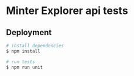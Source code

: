 # Minter Explorer api tests

## Deployment
``` bash
# install dependencies
$ npm install

# run tests
$ npm run unit
```